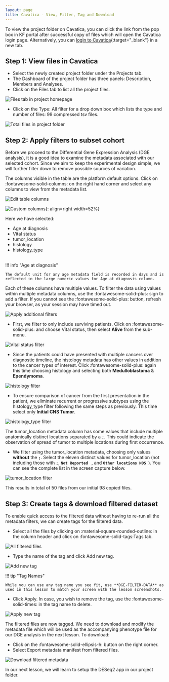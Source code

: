 ```yaml
---
layout: page
title: Cavatica - View, Filter, Tag and Download
---
```


To view the project folder on Cavatica, you can click the link from the pop box in KF portal after successful copy of files which will open the Cavatica login page.
Alternatively, you can [login to Cavatica](https://cavatica.sbgenomics.com){:target="_blank"} in a new tab.

## Step 1: View files in Cavatica <a name="view-files"></a>

* Select the newly created project folder under the <span class="highlight_txt">Projects</span> tab.
* The Dashboard of the project folder has three panels: Description, Members and Analyses.
* Click on the <span class="highlight_txt">Files</span> tab to list all the project files.

![Files tab in project homepage](../rna-seq-images/10_Cavatica.png "Files tab in project homepage")

* Click on the <span class="highlight_txt">Type: All</span> filter for a drop down box which lists the type and number of files: 99 compressed tsv files.

![Total files in project folder](../rna-seq-images/11_Cavatica.png "Total files in project folder")


## Step 2: Apply filters to subset cohort

Before we proceed to the Differential Gene Expression Analysis (DGE analysis), it is a good idea to examine the metadata associated with our selected cohort. Since we aim to keep the experimental design simple, we will further filter down to remove possible sources of variation.

The columns visible in the table are the platform default options. Click on <span class="highlight_txt">:fontawesome-solid-columns:</span> on the right hand corner and select any columns to view from the metadata list.

![Edit table columns](../rna-seq-images/12_Cavatica.png "Edit table columns")

![Custom columns](../rna-seq-images/13_Cavatica.png "Custom columns"){: align=right width=52%}

Here we have selected:

 - Age at diagnosis
 - Vital status
 - tumor_location
 - histology
 - histology_type

</br>
!!! info "Age at diagnosis"

    The default unit for any age metadata field is recorded in days and is reflected in the large numeric values for Age at diagnosis column.

Each of these columns have multiple values. To filter the data using values within multiple metadata columns, use the <span class="highlight_txt">:fontawesome-solid-plus:</span> sign to add a filter. If you cannot see the <span class="highlight_txt">:fontawesome-solid-plus:</span> button, refresh your browser, as your session may have timed out.

![Apply additional filters](../rna-seq-images/14_Cavatica.png "Apply additional filters")

* First, we filter to only include surviving patients. Click on <span class="highlight_txt">:fontawesome-solid-plus:</span> and
choose <span class="highlight_txt">Vital status</span>, then select **Alive** from the sub-menu.

![Vital status filter](../rna-seq-images/15_Cavatica.png "Vital status filter")

* Since the patients could have presented with multiple cancers over diagnostic timeline, the <span class="highlight_txt">histology</span> metadata has other values in addition to the cancer types of interest. Click <span class="highlight_txt">:fontawesome-solid-plus:</span> again this time choosing <span class="highlight_txt">histology</span> and selecting both **Medulloblastoma** & **Ependymoma**.

![histology filter](../rna-seq-images/16_Cavatica.png "histology filter")

* To ensure comparison of cancer from the first presentation in the patient, we eliminate recurrent or progressive subtypes using the <span class="highlight_txt">histology_type</span> filter following the same steps as previously. This time select only **Initial CNS Tumor**.

![histology_type filter](../rna-seq-images/17_Cavatica.png "histology_type filter")

The tumor_location metadata column has some values that include multiple anatomically distinct locations separated by a **`;`**. This could indicate the observation of spread of tumor to multiple locations during first occurrence.

* We filter using the <span class="highlight_txt">tumor_location</span> metadata, choosing only values **without** the **`;`**. Select the eleven distinct values for tumor_location (not including those with **`;`**, **`Not Reported `** , and **`Other locations NOS `**). You can see the complete list in the screen capture below.

![tumor_location filter](../rna-seq-images/18_Cavatica.png "tumor_location filter")

This results in total of 50 files from our initial 98 copied files.

## Step 3: Create tags & download filtered dataset

To enable quick access to the filtered data without having to re-run all the metadata filters, we can create tags for the filtered data.


* Select all the files by clicking on <span class="highlight_txt">:material-square-rounded-outline:</span> in the column header and click on <span class="highlight_txt">:fontawesome-solid-tags:Tags</span> tab.  

![All filtered files](../rna-seq-images/19_Cavatica.png "All filtered files")

* Type the name of the tag and click <span class="highlight_txt">Add new tag</span>.

![Add new tag](../rna-seq-images/20_Cavatica.png "Add new tag")

!!! tip "Tag Names"

    While you can use any tag name you see fit, use **DGE-FILTER-DATA** as used in this lesson to match your screen with the lesson screenshots.

* Click <span class="highlight_txt">Apply</span>. In case, you wish to remove the tag, use the <span class="highlight_txt">:fontawesome-solid-times:</span> in the tag name to delete.

![Apply new tag](../rna-seq-images/21_Cavatica.png "Apply new tag")

The filtered files are now tagged. We need to download and modify the metadata file which will be used as the accompanying phenotype file for our DGE analysis in the next lesson. To download:

* Click on the <span class="highlight_txt">:fontawesome-solid-ellipsis-h:</span> button on the right corner.
* Select <span class="highlight_txt">Export metadata manifest from filtered files</span>.

![Download filtered metadata](../rna-seq-images/22_Cavatica.png "Download filtered metadata")

In our next lesson, we will learn to setup the DESeq2 app in our project folder.
